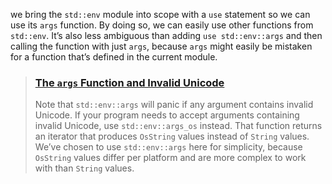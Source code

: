we bring the `std::env` module into scope with a `use` statement so we can use its `args` function. By doing so, we can easily use other functions from `std::env`. It’s also less ambiguous than adding `use std::env::args` and then calling the function with just `args`, because `args` might easily be mistaken for a function that’s defined in the current module.

> ### [The `args` Function and Invalid Unicode](https://rust-book.cs.brown.edu/ch12-01-accepting-command-line-arguments.html#the-args-function-and-invalid-unicode)
> 
> Note that `std::env::args` will panic if any argument contains invalid Unicode. If your program needs to accept arguments containing invalid Unicode, use `std::env::args_os` instead. That function returns an iterator that produces `OsString` values instead of `String` values. We’ve chosen to use `std::env::args` here for simplicity, because `OsString` values differ per platform and are more complex to work with than `String` values.